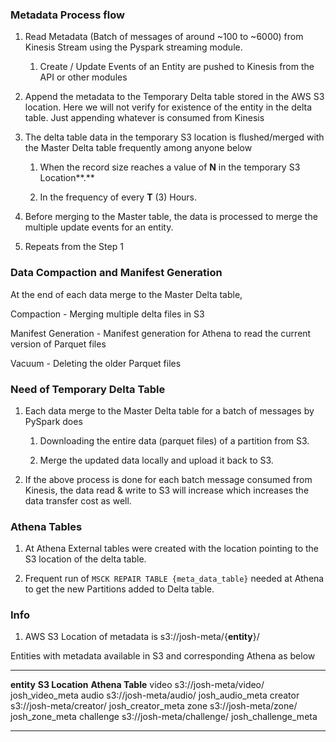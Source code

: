### Metadata Process flow

1.  Read Metadata (Batch of messages of around \~100 to \~6000) from
    Kinesis Stream using the Pyspark streaming module.

    1.  Create / Update Events of an Entity are pushed to Kinesis from
        the API or other modules

2.  Append the metadata to the Temporary Delta table stored in the AWS
    S3 location. Here we will not verify for existence of the entity in
    the delta table. Just appending whatever is consumed from Kinesis

3.  The delta table data in the temporary S3 location is flushed/merged
    with the Master Delta table frequently among anyone below

    1.  When the record size reaches a value of **N** in the temporary
        S3 Location**.**

    2.  In the frequency of every **T** (3) Hours.

4.  Before merging to the Master table, the data is processed to merge
    the multiple update events for an entity.

5.  Repeats from the Step 1

### Data Compaction and Manifest Generation

At the end of each data merge to the Master Delta table,

Compaction - Merging multiple delta files in S3

Manifest Generation - Manifest generation for Athena to read the current
version of Parquet files

Vacuum - Deleting the older Parquet files

### Need of Temporary Delta Table

1.  Each data merge to the Master Delta table for a batch of messages by
    PySpark does

    1.  Downloading the entire data (parquet files) of a partition from
        S3.

    2.  Merge the updated data locally and upload it back to S3.

2.  If the above process is done for each batch message consumed from
    Kinesis, the data read & write to S3 will increase which increases
    the data transfer cost as well.

### Athena Tables

1.  At Athena External tables were created with the location pointing to
    the S3 location of the delta table.

2.  Frequent run of `MSCK REPAIR TABLE {meta_data_table}` needed at
    Athena to get the new Partitions added to Delta table.

### Info

1.  AWS S3 Location of metadata is s3://josh-meta/{**entity**}/

Entities with metadata available in S3 and corresponding Athena as below

  ------------ --------------------------- ---------------------
  **entity**   **S3 Location**             **Athena Table**
  video        s3://josh-meta/video/       josh_video_meta
  audio        s3://josh-meta/audio/       josh_audio_meta
  creator      s3://josh-meta/creator/     josh_creator_meta
  zone         s3://josh-meta/zone/        josh_zone_meta
  challenge    s3://josh-meta/challenge/   josh_challenge_meta
  ------------ --------------------------- ---------------------
